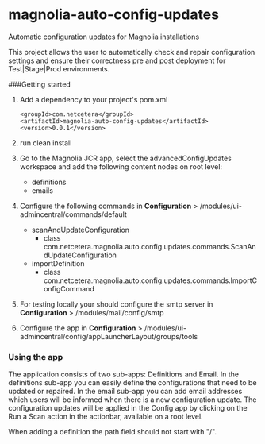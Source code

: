 # magnolia-auto-config-updates
Automatic configuration updates for Magnolia installations

This project allows the user to automatically check and repair configuration settings and ensure their correctness pre 
and post deployment for Test|Stage|Prod environments.

###Getting started

1. Add a dependency to your project's pom.xml

    `<groupId>com.netcetera</groupId>`<br>
    `<artifactId>magnolia-auto-config-updates</artifactId>`<br>
    `<version>0.0.1</version>`
    
2. run clean install
    
3. Go to the Magnolia JCR app, select the advancedConfigUpdates workspace and add the following content nodes on root 
level:

    * definitions
    * emails
  
4. Configure the following commands in **Configuration** > /modules/ui-admincentral/commands/default
   * scanAndUpdateConfiguration
     * class com.netcetera.magnolia.auto.config.updates.commands.ScanAndUpdateConfiguration
   * importDefinition
     * class com.netcetera.magnolia.auto.config.updates.commands.ImportConfigCommand
     
5. For testing locally your should configure the smtp server in **Configuration** > /modules/mail/config/smtp

6. Configure the app in **Configuration** > /modules/ui-admincentral/config/appLauncherLayout/groups/tools

### Using the app

The application consists of two sub-apps: Definitions and Email. In the definitions sub-app you can easily define 
the configurations that need to be updated or repaired. In the email sub-app you can add email addresses which users will 
be informed when there is a new configuration update. The configuration updates will be applied in the Config app by 
clicking on the Run a Scan action in the actionbar, available on a root level.

When adding a definition the path field should not start with "/".
